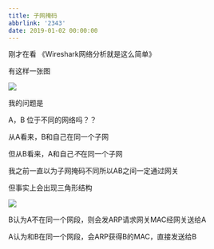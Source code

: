```yaml
---
title: 子网掩码
abbrlink: '2343'
date: 2019-01-02 00:00:00
---
```


刚才在看 《Wireshark网络分析就是这么简单》

有这样一张图

![](https://chaochaogege.net/images/image_9.png)


我的问题是

A，B 位于不同的网络吗？？


从A看来，B和自己在同一个子网

但从B看来，A和自己*不*在同一个子网

我之前一直以为子网掩码不同所以AB之间一定通过网关

但事实上会出现三角形结构

![](https://chaochaogege.net/images/image_10.png)

B认为A不在同一个网段，则会发ARP请求网关MAC经网关送给A

A认为和B在同一个网段，会ARP获得B的MAC，直接发送给B